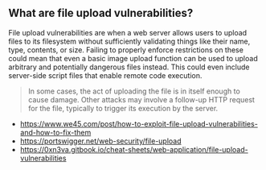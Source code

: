 


## What are file upload vulnerabilities?
File upload vulnerabilities are when a web server allows users to upload files to its filesystem without sufficiently validating things like their name, type, contents, or size. Failing to properly enforce restrictions on these could mean that even a basic image upload function can be used to upload arbitrary and potentially dangerous files instead. This could even include server-side script files that enable remote code execution.

> In some cases, the act of uploading the file is in itself enough to cause damage. Other attacks may involve a follow-up HTTP request for the file, typically to trigger its execution by the server. 

 - https://www.we45.com/post/how-to-exploit-file-upload-vulnerabilities-and-how-to-fix-them
 - https://portswigger.net/web-security/file-upload
 - https://0xn3va.gitbook.io/cheat-sheets/web-application/file-upload-vulnerabilities
